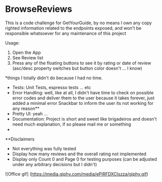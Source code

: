 # BrowseReviews

This is a code challenge for GetYourGuide, by no means I own any copy righted information related to the endpoints exposed, and won't be responsible whatsoever for any maintenance of this project

Usage:

1. Open the App 
2. See Review list
3. Press any of the floating buttons to see it by rating or date of review (asc/desc property switches but button color doesn't ... I know)

*things I totally didn't do because I had no time.

- Tests: Unit Tests, espresso tests ... etc
- Error Handling: well, like at all, I didn't have time to check on possible error codes and deliver them to the user because it takes forever, just added a minimal error Snackbar to inform the user its not working for any reason**
- Pretty UI: yeah ...  
- Documentation: Project is short and sweet like brigadeiros and doesn't need much explanation, if so please mail me or something
- 


**Disclaimers

- Not everything was fully tested
- Display how many reviews and the overall rating not implemented
- Display only Count 0 and Page 0 for testing purposes (can be adjusted under any arbitrary decisions but I didn't)


![Office gif] (https://media.giphy.com/media/ePjRFDXClszza/giphy.gif)
